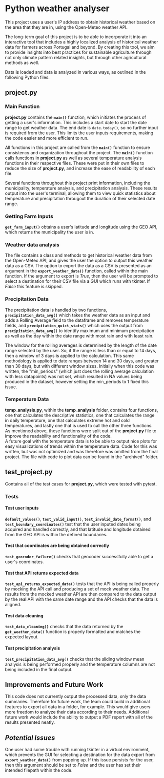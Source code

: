 # Python weather analyser
This project uses a user's IP address to obtain historical weather based on the area that they are in, using the Open-Meteo weather API.   

The long-term goal of this project is to be able to incorporate it into an interactive tool that includes a highly localized analysis of historical weather data for farmers across Portugal and beyond. By creating this tool, we aim to provide insights into best practices for sustainable agriculture through not only climate pattern related insights, but through other agricultural methods as well.  

Data is loaded and data is analyzed in various ways, as outlined in the following Python files.  

## project.py
### Main Function
**project.py** contains the **`main()`** function, which initiates the process of getting a user's information. This includes a start date to start the date range to get weather data. The end date is `date.today()`, so no further input is required from the user. This limits the user inputs requirements, making the code easier and more efficient to run.  

All functions in this project are called from the **`main()`** function to ensure consistency and organization throughout the project. The **`main()`** function calls functions in **project.py** as well as several temperature analysis functions in their respective files. These were put in their own files to reduce the size of **project.py**, and increase the ease of readability of each file.  

Several functions throughout this project print information, including the municipality, temperature analysis, and precipitation analysis. These results output into the user's terminal, allowing them to view quick statistics about temperature and precipitation througout the duration of their selected date range. 

### Getting Farm Inputs
**`get_farm_input()`** obtains a user's latitude and longitude using the GEO API, which returns the municipality the user is in.

### Weather data analysis
The file contains a class and methods to get historical weather data from the Open-Meteo API, and gives the user the option to output this weather data as a CSV. The option to export the data as a CSV is presented as an argument in the **`export_weather_data()`** function, called within the main function. If the argument to export is *True*, then the user will be prompted to select a destination for their CSV file via a GUI which runs with tkinter. If *False* this feature is skipped.

### Precipitation Data
The precipitation data is handled by two functions, **`precipitation_data_avg()`** which takes the weather data as an input and adds a Rolling Average field to the dataframe and removes temperature fields, and **`precipitation_quick_stats()`** which uses the output from **`precipitation_data_avg()`** to identify maximum and minimum precipitation as well as the day within the date range with most rain and with least rain.  

The window for the rolling averages is determined by the length of the date range selected by the user. So, if the range is less than or equal to 14 days, then a window of 3 days is applied to the calculation. This same methodology is applied to date ranges between 14 and 30 days, and greater than 30 days, but with different window sizes. Initially when this code was written, the "min_periods" (which just does the rolling average calculation with less datapoints) was not set, which resulted in NA values being produced in the dataset, however setting the min_periods to 1 fixed this issue.

### Temperature Data 
**temp_analysis.py**, within the **temp_analysis** folder, contains four functions, one that calculates the descriptive statistics, one that calculates the range in daily temperature, one that calculates extreme hot and cold temperatures, and lastly one that is used to call the other three functions. As mentioned above, these functions were split out of the **project.py** file to improve the readability and functionality of the code.  
A future goal with the temperature data is to be able to output nice plots for easy visualizations of trends within the temperature data. Code for this was written, but was not optimized and was therefore was omitted from the final project. The file with code to plot data can be found in the "archived" folder.  

## test_project.py
Contains all of the test cases for **project.py**, which were tested with pytest.

### Tests
#### Test user inputs
**`default_values()`**, **`test_valid_input()`**, **`test_invalid_date_format()`**, and **`test_boundary_coordinates()`** test that the user inputed dates being acquired and handled correctly, and that latitude and longitude obtained from the GEO API is within the defined boundaries.

#### Test that coordinates are being obtained correctly
**`test_geocoder_failure()`** checks that geocoder successfully able to get a user's coordinates. 

#### Test that API returns expected data
**`test_api_returns_expected_data()`** tests that the API is being called properly by mocking the API call and producing a set of mock weather data. The results from the mocked weather API are then compared to the data output by the real API with the same date range and the API checks that the data is aligned.

#### Test data cleaning
**`test_data_cleaning()`** checks that the data returned by the **`get_weather_data()`** function is properly formatted and matches the expected layout. 

#### Test precipitation analysis
**`test_precipitation_data_avg()`** checks that the sliding window mean analysis is being performed properly and the temperature columns are not being included in the final output. 

## Improvements and Future Work
This code does not currently output the processed data, only the data summaries. Therefore for future work, the team could build in additional features to export all data in a folder, for example. This would give users more freedom to analyze their data according to their needs. Additional future work would include the ability to output a PDF report with all of the results presented neatly.  

## *Potential Issues*  
One user had some trouble with running tkinter in a virtual environment, which prevents the GUI for selecting a destination for the data export from **`export_weather_data()`** from popping up. If this issue persists for the user, then this argument should be set to *False* and the user has set their intended filepath within the code. 



